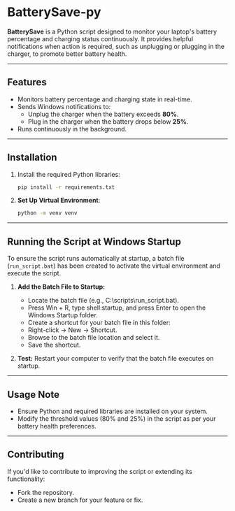# BatterySave-py

**BatterySave** is a Python script designed to monitor your laptop's battery percentage and charging status continuously. It provides helpful notifications when action is required, such as unplugging or plugging in the charger, to promote better battery health.

---

## Features
- Monitors battery percentage and charging state in real-time.
- Sends Windows notifications to:
  - Unplug the charger when the battery exceeds **80%**.
  - Plug in the charger when the battery drops below **25%**.
- Runs continuously in the background.

---

## Installation

1. Install the required Python libraries:
   ```bash
   pip install -r requirements.txt
2. **Set Up Virtual Environment**:
    ```bash
    python -m venv venv
    
---

## Running the Script at Windows Startup
To ensure the script runs automatically at startup, a batch file (`run_script.bat`) has been created to activate the virtual environment and execute the script.
1. **Add the Batch File to Startup:**
   - Locate the batch file (e.g., C:\scripts\run_script.bat).
   - Press Win + R, type shell:startup, and press Enter to open the Windows Startup folder.
   - Create a shortcut for your batch file in this folder:
   - Right-click → New → Shortcut.
   - Browse to the batch file location and select it.
   - Save the shortcut.
  
2. **Test:** Restart your computer to verify that the batch file executes on startup.

---

## Usage Note
- Ensure Python and required libraries are installed on your system.
- Modify the threshold values (80% and 25%) in the script as per your battery health preferences.

---

## Contributing
If you'd like to contribute to improving the script or extending its functionality:
- Fork the repository.
- Create a new branch for your feature or fix.
